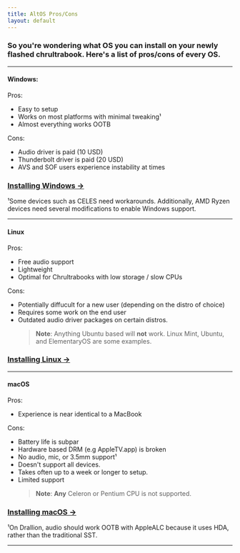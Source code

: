 ```yaml
---
title: AltOS Pros/Cons
layout: default
---
```


### So you're wondering what OS you can install on your newly flashed chrultrabook. Here's a list of pros/cons of every OS.

----------

#### Windows:
Pros:
* Easy to setup 
* Works on most platforms with minimal tweaking¹
* Almost everything works OOTB

Cons: 
* Audio driver is paid (10 USD)
* Thunderbolt driver is paid (20 USD)
* AVS and SOF users experience instability at times

### [Installing Windows →](installing-windows.html) 

¹Some devices such as CELES need workarounds. Additionally, AMD Ryzen devices need several modifications to enable Windows support.

----------

#### Linux
Pros:
* Free audio support 
* Lightweight
* Optimal for Chrultrabooks with low storage / slow CPUs

Cons:
* Potentially diffucult for a new user (depending on the distro of choice)
* Requires some work on the end user
* Outdated audio driver packages on certain distros.
   >**Note**: Anything Ubuntu based will **not** work. Linux Mint, Ubuntu, and ElementaryOS are some examples.

### [Installing Linux →](installing-linux.html) 


----------

#### macOS
Pros:
* Experience is near identical to a MacBook

Cons:
* Battery life is subpar
* Hardware based DRM (e.g AppleTV.app) is broken
* No audio, mic, or 3.5mm support¹
* Doesn't support all devices.
* Takes often up to a week or longer to setup.
* Limited support
  >**Note**: **Any** Celeron or Pentium CPU is not supported.

### [Installing macOS →](installing-macos.html) 

¹On Drallion, audio should work OOTB with AppleALC because it uses HDA, rather than the traditional SST.

----------
